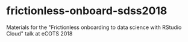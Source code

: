 # frictionless-onboard-sdss2018
Materials for the "Frictionless onboarding to data science with RStudio Cloud" talk at eCOTS 2018
